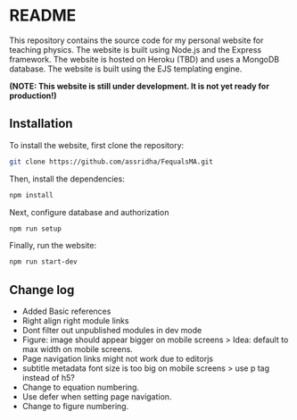 <!-- write a summary of the current repository -->
# README

This repository contains the source code for my personal website for teaching physics. The website is built using Node.js and the Express framework. The website is hosted on Heroku (TBD) and uses a MongoDB database. The website is built using the EJS templating engine.

**(NOTE: This website is still under development. It is not yet ready for production!)**

## Installation

To install the website, first clone the repository:

```bash 
git clone https://github.com/assridha/FequalsMA.git
```

Then, install the dependencies:

```bash 
npm install
```

Next, configure database and authorization

```bash
npm run setup
```

Finally, run the website:

```bash
npm run start-dev 
```

## Change log
- Added Basic references
- Right align right module links 
- Dont filter out unpublished modules in dev mode
- Figure: image should appear bigger on mobile screens > Idea: default to max width on mobile screens. 
- Page navigation links might not work due to editorjs 
- subtitle metadata font size is too big on mobile screens > use p tag instead of h5? 
- Change to equation numbering. 
- Use defer when setting page navigation. 
- Change to figure numbering.


